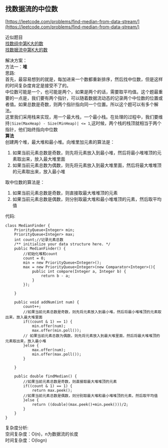 **找数据流的中位数**
---
[https://leetcode.com/problems/find-median-from-data-stream/](https://leetcode.com/problems/find-median-from-data-stream/)

近似题目  
[找数组中第K大的数](https://github.com/hollischuang/Interview/tree/master/algorithm/leetcode/215-KthLargestElementInAnArray)  
[找数据流中第K大的数](https://github.com/hollischuang/Interview/tree/master/algorithm/leetcode/703-KthLargestElementInAStream)  

解决方案：  
方法一：**堆**  
思路:  
首先，最容易想到的就是，每加进来一个数都重新排序，然后找中位数，但是这样的时间复杂度肯定是接受不了的。  
中位数可能是一个，也可能是两个，如果是两个的话，需要取平均值。这个题最重要的一点是，我们要有两个指针，可以随着数据流动态的记录两个中位数的位置或者值。如果总数是奇数，则两个指针指向同一个位置。所以这个题可以有多个解法。  
这里我们采用栈来实现，用一个最大栈，一个最小栈。在处理的过程中，我们要维持`|Size(MaxHeap) - Size(MinHeap)| <= 1`,这时候，两个栈的栈顶就相当于两个指针，他们始终指向中位数  
**算法**  
创建两个堆，最大堆和最小堆。向堆里加元素的算法是：  
1. 如果当前元素总数是奇数，则先将元素放入到最小堆，然后将最小堆堆顶的元素取出来，放入最大堆里面
2. 如果当前元素总数为偶数，则先将元素放入到最大堆里面，然后将最大堆堆顶的元素取出来，放入最小堆  
   
取中位数的算法是：  
1. 如果当前元素总数是奇数，则直接取最大堆堆顶的元素
2. 如果当前元素总数是偶数，则分别取最大堆和最小堆堆顶的元素，然后取平均值

代码:  
```
class MedianFinder {
    PriorityQueue<Integer> min;
    PriorityQueue<Integer> max;
    int count;//记录元素总数
    /** initialize your data structure here. */
    public MedianFinder() {
        //初始化堆和count
        count = 0;
        min = new PriorityQueue<Integer>();
        max = new PriorityQueue<Integer>(new Comparator<Integer>(){
            public int compare(Integer a, Integer b) {
                return b - a;
            }
        });
       
    }
    
    public void addNum(int num) {
        count++;
        //如果当前元素总数是奇数，则先将元素放入到最小堆，然后将最小堆堆顶的元素取出来，放入最大堆里面
        if((count & 1) == 1) {
            min.offer(num);
            max.offer(min.poll());
        // 如果当前元素总数为偶数，则先将元素放入到最大堆里面，然后将最大堆堆顶的元素取出来，放入最小堆 
        }else {
            max.offer(num);
            min.offer(max.poll());
        }
        
    }
    
    public double findMedian() {
        //如果当前元素总数是奇数，则直接取最大堆堆顶的元素
        if((count & 1) == 1) {
            return max.peek();
        //如果当前元素总数是偶数，则分别取最大堆和最小堆堆顶的元素，然后取平均值
        }else {
            return ((double)(max.peek()+min.peek()))/2;
        }
    }
}

```
复杂度分析:  
空间复杂度：O(n)，n为数据流的长度  
时间复杂度：O(logn)